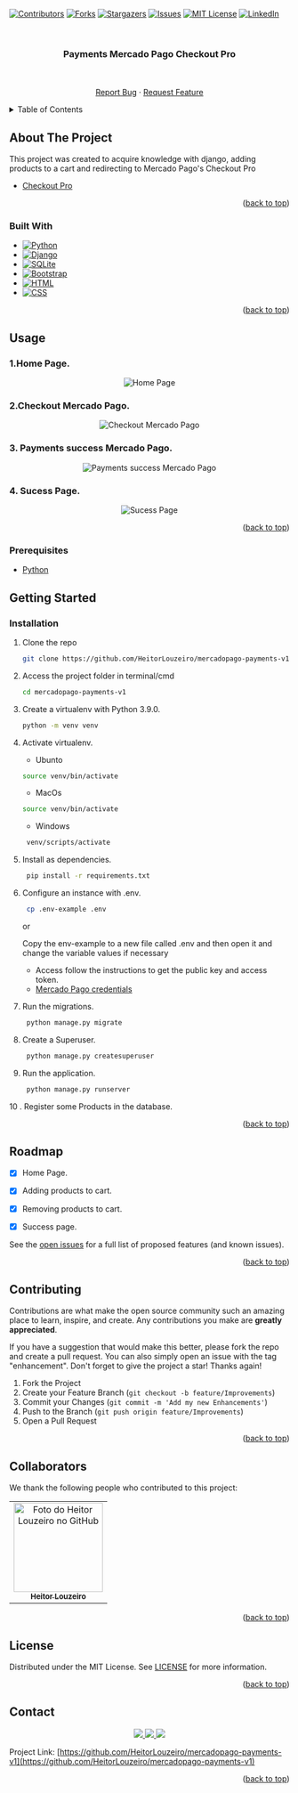 <!-- Improved compatibility of back to top link: See: https://github.com/othneildrew/Best-README-Template/pull/73 -->
<a name="top"></a>
<!--
*** Thanks for checking out the Best-README-Template. If you have a suggestion
*** that would make this better, please fork the repo and create a pull request
*** or simply open an issue with the tag "enhancement".
*** Don't forget to give the project a star!
*** Thanks again! Now go create something AMAZING! :D
-->



<!-- PROJECT SHIELDS -->
<!--
*** I'm using markdown "reference style" links for readability.
*** Reference links are enclosed in brackets [ ] instead of parentheses ( ).
*** See the bottom of this document for the declaration of the reference variables
*** for contributors-url, forks-url, etc. This is an optional, concise syntax you may use.
*** https://www.markdownguide.org/basic-syntax/#reference-style-links
-->
[![Contributors][contributors-shield]][contributors-url]
[![Forks][forks-shield]][forks-url]
[![Stargazers][stars-shield]][stars-url]
[![Issues][issues-shield]][issues-url]
[![MIT License][license-shield]][license-url]
[![LinkedIn][linkedin-shield]][linkedin-url]



<!-- PROJECT LOGO -->
<br/>
<h3 align="center">Payments Mercado Pago Checkout Pro</h3>

  <p align="center">
    <br/>
    <br />
    <a href="https://github.com/HeitorLouzeiro/mercadopago-payments-v1/issues">Report Bug</a>
    ·
    <a href="https://github.com/HeitorLouzeiro/mercadopago-payments-v1/issues">Request Feature</a>
  </p>
</div>



<!-- TABLE OF CONTENTS -->
<details>
  <summary>Table of Contents</summary>
  <ol>
    <li>
      <a href="#about-the-project">About The Project</a>
      <ul>
        <li><a href="#built-with">Built With</a></li>
      </ul>
    </li>
    <li><a href="#usage">Usage</a></li>
    <li>
      <a href="#getting-started">Getting Started</a>
      <ul>
        <li><a href="#prerequisites">Prerequisites</a></li>
        <li><a href="#installation">Installation</a></li>
      </ul>
    </li>
    <li><a href="#roadmap">Roadmap</a></li>
    <li><a href="#contributing">Contributing</a></li>
    <li><a href="#collaborators">Collaborators</a></li>
    <li><a href="#license">License</a></li>
    <li><a href="#contact">Contact</a></li>
    <li><a href="#acknowledgments">Acknowledgments</a></li>
  </ol>
</details>



<!-- ABOUT THE PROJECT -->
## About The Project

This project was created to acquire knowledge with django, adding products to a cart and redirecting to Mercado Pago's Checkout Pro

* [Checkout Pro](https://www.mercadopago.com.br/developers/pt/docs/checkout-pro/landing)

<p align="right">(<a href="#top">back to top</a>)</p>



### Built With

* [![Python][Python]][Python-url]
* [![Django][Django]][Django-url]
* [![SQLite][SQLite]][SQLite]
* [![Bootstrap][Bootstrap.com]][Bootstrap-url]
* [![HTML][HTML]][HTML-url]
* [![CSS][CSS]][CSS-url]

<p align="right">(<a href="#top">back to top</a>)</p>

<!-- USAGE EXAMPLES -->
## Usage
  ### 1.Home Page. 
<p align="center">
    <img src="src/assets/images/home.png" alt="Home Page">
    <br/>
</p>

  ### 2.Checkout Mercado Pago.
<p align="center">
    <img src="src/assets/images/checkout.png" alt="Checkout Mercado Pago">
    <br/>
</p>

  ### 3. Payments success Mercado Pago. 
<p align="center">
    <img src="src/assets/images/paymentssuccess.png" alt="Payments success Mercado Pago">
    <br/>
</p>
    
  ### 4. Sucess Page. 
<p align="center">
    <img src="src/assets/images/successpage.png" alt="Sucess Page">
    <br/>
</p>

<p align="right">(<a href="#top">back to top</a>)</p>

### Prerequisites

* [Python](https://www.python.org/)

<!-- GETTING STARTED -->
## Getting Started
### Installation

1. Clone the repo
   ```sh
   git clone https://github.com/HeitorLouzeiro/mercadopago-payments-v1.git
   ```
2. Access the project folder in terminal/cmd
   ```sh
   cd mercadopago-payments-v1
   ```
3. Create a virtualenv with Python 3.9.0.
   ```sh
   python -m venv venv
   ```
4. Activate virtualenv.
    * Ubunto
    ```sh
    source venv/bin/activate
    ```

    * MacOs
    ```sh
    source venv/bin/activate
    ```

    * Windows 
    ```sh
     venv/scripts/activate
    ```

5. Install as dependencies.
    ```sh
     pip install -r requirements.txt
    ```

6. Configure an instance with .env.
    ```sh
     cp .env-example .env
    ```
    or

    Copy the env-example to a new file called .env and then open it and change the variable values ​​if necessary
    
    * Access follow the instructions to get the public key and access token. 
    * [Mercado Pago credentials](https://www.mercadopago.com.br/developers/pt/docs/checkout-pro/additional-content/credentials)

7. Run the migrations.
    ```sh
     python manage.py migrate
    ```

8.  Create a Superuser.
    ```sh
     python manage.py createsuperuser
    ``` 
    
9. Run the application.
    ```sh
     python manage.py runserver
    ```

10 . Register some Products in the database.

<p align="right">(<a href="#top">back to top</a>)</p>






<!-- ROADMAP -->
## Roadmap
  - [x] Home Page.
  - [x] Adding products to cart.
  - [x] Removing products to cart.
  - [x] Success page.


 


See the [open issues](https://github.com/HeitorLouzeiro/mercadopago-payments-v1/issues) for a full list of proposed features (and known issues).

<p align="right">(<a href="#top">back to top</a>)</p>

<!-- CONTRIBUTING -->
## Contributing

Contributions are what make the open source community such an amazing place to learn, inspire, and create. Any contributions you make are **greatly appreciated**.

If you have a suggestion that would make this better, please fork the repo and create a pull request. You can also simply open an issue with the tag "enhancement".
Don't forget to give the project a star! Thanks again!

1. Fork the Project
2. Create your Feature Branch (`git checkout -b feature/Improvements`)
3. Commit your Changes (`git commit -m 'Add my new Enhancements'`)
4. Push to the Branch (`git push origin feature/Improvements`)
5. Open a Pull Request

<p align="right">(<a href="#top">back to top</a>)</p>

## Collaborators

We thank the following people who contributed to this project:

<table>
  <tr>
    <td align="center">
      <a href="#">
        <img src="https://avatars.githubusercontent.com/u/42551436?s=400&u=608a3a665aa424e0d6d59b01fa634650979b72ad&v=4" width="160px;" alt="Foto do Heitor Louzeiro no GitHub"/><br>
        <sub>
          <b>Heitor Louzeiro</b>
        </sub>
      </a>      
    </td>
  </tr>
</table>

<p align="right">(<a href="#top">back to top</a>)</p>



<!-- LICENSE -->
## License

Distributed under the MIT License. See [LICENSE](LICENSE) for more information.

<p align="right">(<a href="#top">back to top</a>)</p>



<!-- CONTACT -->
## Contact

<div align='center'>  
  <a href="https://www.instagram.com/heitorlouzeiro/" target="_blank">
    <img src="https://img.shields.io/badge/-Instagram-%23E4405F?style=for-the-badge&logo=instagram&logoColor=white" target="_blank">
  </a> 
  <a href = "mailto:heitorlouzeirodev@gmail.com">
    <img src="https://img.shields.io/badge/-Gmail-%23333?style=for-the-badge&logo=gmail&logoColor=white" target="_blank">    
  </a>
  <a href="https://www.linkedin.com/in/heitor-louzeiro/" target="_blank">
    <img src="https://img.shields.io/badge/-LinkedIn-%230077B5?style=for-the-badge&logo=linkedin&logoColor=white" target="_blank">
  </a> 
</div>

Project Link: [https://github.com/HeitorLouzeiro/mercadopago-payments-v1](https://github.com/HeitorLouzeiro/mercadopago-payments-v1)

<p align="right">(<a href="#top">back to top</a>)</p>


<!-- MARKDOWN LINKS & IMAGES -->
<!-- https://www.markdownguide.org/basic-syntax/#reference-style-links -->
[contributors-shield]: https://img.shields.io/github/contributors/HeitorLouzeiro/mercadopago-payments-v1.svg?style=for-the-badge
[contributors-url]: https://github.com/HeitorLouzeiro/mercadopago-payments-v1/graphs/contributors
[forks-shield]: https://img.shields.io/github/forks/HeitorLouzeiro/mercadopago-payments-v1.svg?style=for-the-badge
[forks-url]: https://github.com/HeitorLouzeiro/mercadopago-payments-v1/network/members
[stars-shield]: https://img.shields.io/github/stars/HeitorLouzeiro/mercadopago-payments-v1.svg?style=for-the-badge
[stars-url]: https://github.com/HeitorLouzeiro/mercadopago-payments-v1/stargazers
[issues-shield]: https://img.shields.io/github/issues/HeitorLouzeiro/mercadopago-payments-v1.svg?style=for-the-badge
[issues-url]: https://github.com/HeitorLouzeiro/mercadopago-payments-v1/issues
[license-shield]: https://img.shields.io/github/license/HeitorLouzeiro/mercadopago-payments-v1.svg?style=for-the-badge
[license-url]: https://github.com/HeitorLouzeiro/mercadopago-payments-v1/blob/master/license
[linkedin-shield]: https://img.shields.io/badge/-LinkedIn-black.svg?style=for-the-badge&logo=linkedin&colorB=555
[linkedin-url]: https://linkedin.com/in/heitor-louzeiro

[Python]: https://img.shields.io/badge/Python-14354C?style=for-the-badge&logo=python&logoColor=white
[Python-url]: https://www.python.org/

[Django]: https://img.shields.io/badge/Django-092E20?style=for-the-badge&logo=django&logoColor=white
[Django-url]: https://www.djangoproject.com/


[SQLite]: https://img.shields.io/badge/SQLite-07405E?style=for-the-badge&logo=sqlite&logoColor=white
[SQLite-url]: https://www.sqlite.org/index.html

[Bootstrap.com]: https://img.shields.io/badge/Bootstrap-563D7C?style=for-the-badge&logo=bootstrap&logoColor=white
[Bootstrap-url]: https://getbootstrap.com

[HTML]:https://img.shields.io/badge/HTML5-E34F26?style=for-the-badge&logo=html5&logoColor=white
[HTML-url]: https://github.com/HeitorLouzeiro/mercadopago-payments-v1/#

[CSS]: 	https://img.shields.io/badge/CSS-239120?&style=for-the-badge&logo=css3&logoColor=white
[CSS-url]: https://github.com/HeitorLouzeiro/mercadopago-payments-v1/#

